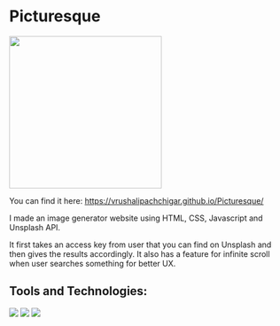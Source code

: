 # Picturesque
<img src="https://c.tenor.com/OpZxifxFOQUAAAAC/phone-scroll.gif" width="275px">

You can find it here:
https://vrushalipachchigar.github.io/Picturesque/

I made an image generator website using HTML, CSS, Javascript and Unsplash API.

It first takes an access key from user that you can find on Unsplash and then gives the results accordingly.
It also has a feature for infinite scroll when user searches something for better UX.

## Tools and Technologies:

<p>
  <img src="https://img.shields.io/badge/HTML5-E34F26?style=for-the-badge&logo=html5&logoColor=white" />
  <img src="https://img.shields.io/badge/CSS3-1572B6?style=for-the-badge&logo=css3&logoColor=white" />
  <img src="https://img.shields.io/badge/JavaScript-323330?style=for-the-badge&logo=javascript&logoColor=F7DF1E" /></p>
  
